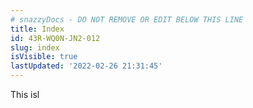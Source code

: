 ```yaml
---
# snazzyDocs - DO NOT REMOVE OR EDIT BELOW THIS LINE
title: Index
id: 43R-WQ0N-JN2-012
slug: index
isVisible: true
lastUpdated: '2022-02-26 21:31:45'
---
```

This isl